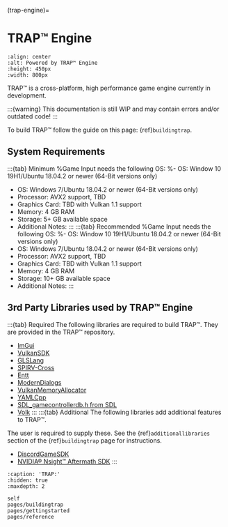 (trap-engine)=

# TRAP™ Engine

```{image} Branding/TRAP.gif
:align: center
:alt: Powered by TRAP™ Engine
:height: 450px
:width: 800px
```

TRAP™ is a cross-platform, high performance game engine currently in development.

:::{warning}
This documentation is still WIP and may contain errors and/or outdated code!
:::

To build TRAP™ follow the guide on this page: {ref}`buildingtrap`.

## System Requirements

:::{tab} Minimum
   %Game Input needs the following OS:
%- OS: Window 10 19H1/Ubuntu 18.04.2 or newer (64-Bit versions only)
- OS: Windows 7/Ubuntu 18.04.2 or newer (64-Bit versions only)
- Processor: AVX2 support, TBD
- Graphics Card: TBD with Vulkan 1.1 support
- Memory: 4 GB RAM
- Storage: 5+ GB available space
- Additional Notes:
:::
:::{tab} Recommended
   %Game Input needs the following OS:
%- OS: Window 10 19H1/Ubuntu 18.04.2 or newer (64-Bit versions only)
- OS: Windows 7/Ubuntu 18.04.2 or newer (64-Bit versions only)
- Processor: AVX2 support, TBD
- Graphics Card: TBD with Vulkan 1.1 support
- Memory: 4 GB RAM
- Storage: 10+ GB available space
- Additional Notes:
:::

## 3rd Party Libraries used by TRAP™ Engine

:::{tab} Required
The following libraries are required to build TRAP™.
They are provided in the TRAP™ repository.

- [ImGui](https://github.com/GamesTrap/imgui)
- [VulkanSDK](https://vulkan.lunarg.com/sdk/home)
- [GLSLang](https://github.com/GamesTrap/glslang)
- [SPIRV-Cross](https://github.com/GamesTrap/SPIRV-Cross)
- [Entt](https://github.com/skypjack/entt)
- [ModernDialogs](https://github.com/GamesTrap/ModernDialogs)
- [VulkanMemoryAllocator](https://github.com/GPUOpen-LibrariesAndSDKs/VulkanMemoryAllocator)
- [YAMLCpp](https://github.com/jbeder/yaml-cpp)
- [SDL_gamecontrollerdb.h from SDL](https://github.com/libsdl-org/SDL/blob/main/src/joystick/SDL_gamecontrollerdb.h)
- [Volk](https://github.com/zeux/volk)
:::
:::{tab} Additional
The following libraries add additional features to TRAP™.  

The user is required to supply these. See the {ref}`additionallibraries` section of the {ref}`buildingtrap` page for instructions.

- [DiscordGameSDK](https://discord.com/developers/docs/game-sdk/sdk-starter-guide)
- [NVIDIA® Nsight™ Aftermath SDK](https://developer.nvidia.com/nsight-aftermath)
:::

```{toctree}
:caption: 'TRAP:'
:hidden: true
:maxdepth: 2

self
pages/buildingtrap
pages/gettingstarted
pages/reference
```
